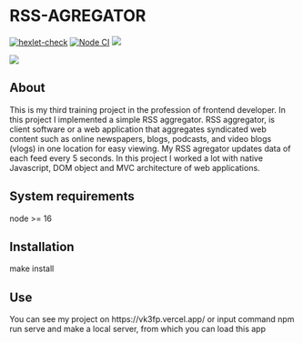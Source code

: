 <h1>RSS-AGREGATOR</h1>
<p><a href="https://github.com/Vlad-Code/frontend-project-11/actions/workflows/hexlet-check.yml"><img src="https://github.com/Vlad-Code/frontend-project-11/actions/workflows/hexlet-check.yml/badge.svg" alt="hexlet-check"></a>
<a href="https://github.com/Vlad-Code/frontend-project-11/actions/workflows/nodejs.yml"><img src="https://github.com/Vlad-Code/frontend-project-11/actions/workflows/nodejs.yml/badge.svg" alt="Node CI"></a>
<a href="https://codeclimate.com/github/Vlad-Code/frontend-project-11/maintainability"><img src="https://api.codeclimate.com/v1/badges/021f9de60d190dc948dc/maintainability" /></a></p>
<img src="/home/vladislav/Images/Снимок экрана 2023-02-01 213919.png">
<h2>About</h2>
<p>This is my third training project in the profession of frontend developer. In this project I implemented a simple RSS aggregator. RSS aggregator, is client software or a web application that aggregates syndicated web content such as online newspapers, blogs, podcasts, and video blogs (vlogs) in one location for easy viewing. My RSS agregator updates data of each feed every 5 seconds. In this project I worked a lot with native Javascript, DOM object and MVC architecture of web applications.</p>
<h2>System requirements</h2>
<p>node >= 16</p>
<h2>Installation</h2>
<p>make install</p>
<h2>Use</h2>
<p>You can see my project on https://vk3fp.vercel.app/ or input command npm run serve and make a local server, from which you can load this app</p>

